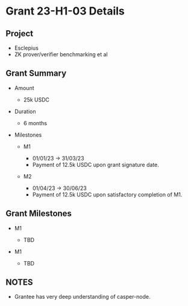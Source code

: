 # Grant 23-H1-03 Details

## Project

* Esclepius
* ZK prover/verifier benchmarking et al

## Grant Summary

* Amount

	* 25k USDC

* Duration

	* 6 months

* Milestones
	* M1
		* 01/01/23 -> 31/03/23 
		* Payment of 12.5k USDC upon grant signature date.  

	* M2
		* 01/04/23 -> 30/06/23 
		* Payment of 12.5k USDC upon satisfactory completion of M1.  

## Grant Milestones

* M1
	* TBD

* M1
	* TBD

## NOTES

* Grantee has very deep understanding of casper-node.

